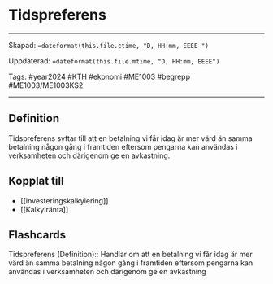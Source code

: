 # Tidspreferens

---
Skapad: `=dateformat(this.file.ctime, "D, HH:mm, EEEE ")`

Uppdaterad: `=dateformat(this.file.mtime, "D, HH:mm, EEEE")`

Tags: #year2024 #KTH #ekonomi #ME1003 #begrepp #ME1003/ME1003KS2

---

## Definition

Tidspreferens syftar till att en betalning vi får idag är mer värd än samma betalning någon gång i framtiden eftersom pengarna kan användas i verksamheten och därigenom ge en avkastning.

## Kopplat till

- [[Investeringskalkylering]]
- [[Kalkylränta]]

## Flashcards

Tidspreferens (Definition):: Handlar om att en betalning vi får idag är mer värd än samma betalning någon gång i framtiden eftersom pengarna kan användas i verksamheten och därigenom ge en avkastning
<!--SR:!2024-03-06,16,292!2024-04-11,4,274-->
